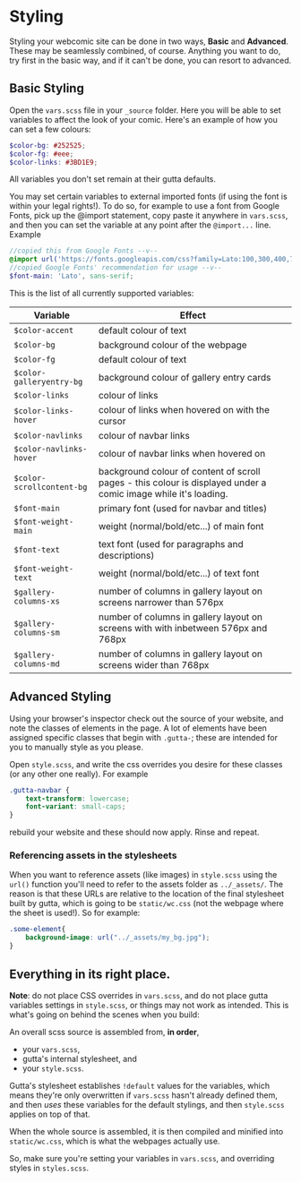 # Styling

Styling your webcomic site can be done in two ways, **Basic** and **Advanced**. These may be seamlessly combined, of course. Anything you want to do, try first in the basic way, and if it can't be done, you can resort to advanced.

## Basic Styling

Open the `vars.scss` file in your `_source` folder. Here you will be able to set variables to affect the look of your comic. Here's an example of how you can set a few colours:

```scss
$color-bg: #252525;
$color-fg: #eee;
$color-links: #3BD1E9;
```

All variables you don't set remain at their gutta defaults.

You may set certain variables to external imported fonts (if using the font is within your legal rights!). To do so, for example to use a font from Google Fonts, pick up the @import statement, copy paste it anywhere in `vars.scss`, and then you can set the variable at any point after the `@import...` line. Example

```scss
//copied this from Google Fonts --v--
@import url('https://fonts.googleapis.com/css?family=Lato:100,300,400,700|Source+Sans+Pro:300,400,600,700&display=swap');
//copied Google Fonts' recommendation for usage --v--
$font-main: 'Lato', sans-serif;
```

This is the list of all currently supported variables:

| Variable | Effect |
| -- | -- |
| `$color-accent` | default colour of text |
| `$color-bg` | background colour of the webpage |
| `$color-fg` | default colour of text |
| `$color-galleryentry-bg` | background colour of gallery entry cards |
| `$color-links` | colour of links |
| `$color-links-hover` | colour of links when hovered on with the cursor |
| `$color-navlinks` | colour of navbar links |
| `$color-navlinks-hover` | colour of navbar links when hovered on |
| `$color-scrollcontent-bg` | background colour of content of scroll pages - this colour is displayed under a comic image while it's loading. |
| `$font-main` | primary font (used for navbar and titles) |
| `$font-weight-main` | weight (normal/bold/etc...) of main font|
| `$font-text` | text font (used for paragraphs and descriptions) |
| `$font-weight-text` | weight (normal/bold/etc...) of text font|
| `$gallery-columns-xs` | number of columns in gallery layout on screens narrower than 576px |
| `$gallery-columns-sm` | number of columns in gallery layout on screens with with inbetween 576px and 768px |
| `$gallery-columns-md` | number of columns in gallery layout on screens wider than 768px |

## Advanced Styling

Using your browser's inspector check out the source of your website, and note the classes of elements in the page. A lot of elements have been assigned specific classes that begin with `.gutta-`; these are intended for you to manually style as you please.

Open `style.scss`, and write the css overrides you desire for these classes (or any other one really). For example

```scss
.gutta-navbar {
    text-transform: lowercase;
    font-variant: small-caps;
}
```

rebuild your website and these should now apply. Rinse and repeat.

### Referencing assets in the stylesheets

When you want to reference assets (like images) in `style.scss` using the `url()` function you'll need to refer to the assets folder as `../_assets/`. The reason is that these URLs are relative to the location of the final stylesheet built by gutta, which is going to be `static/wc.css` (not the webpage where the sheet is used!). So for example:

```scss
.some-element{
    background-image: url("../_assets/my_bg.jpg");
}
```

## Everything in its right place.

**Note**: do not place CSS overrides in `vars.scss`, and do not place gutta variables settings in `style.scss`, or things may not work as intended. This is what's going on behind the scenes when you build:

An overall scss source is assembled from, **in order**, 
* your `vars.scss`, 
* gutta's internal stylesheet, and 
* your `style.scss`. 

Gutta's stylesheet establishes `!default` values for the variables, which means they're only overwritten if `vars.scss` hasn't already defined them, and then *uses* these variables for the default stylings, and then `style.scss` applies on top of that. 

When the whole source is assembled, it is then compiled and minified into `static/wc.css`, which is what the webpages actually use.

So, make sure you're setting your variables in `vars.scss`, and overriding styles in `styles.scss`.
